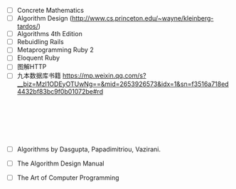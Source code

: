 - [ ] Concrete Mathematics
- [ ] Algorithm Design (http://www.cs.princeton.edu/~wayne/kleinberg-tardos/)
- [ ] Algorithms 4th Edition
- [ ] Rebuidling Rails
- [ ] Metaprogramming Ruby 2
- [ ] Eloquent Ruby
- [ ] 图解HTTP
- [ ] 九本数据库书籍 https://mp.weixin.qq.com/s?__biz=MzI1ODEyOTUwNg==&mid=2653926573&idx=1&sn=f3516a718ed4432bf83bc9f0b01072be#rd

<br><br><br><br><br>
- [ ] Algorithms by Dasgupta, Papadimitriou, Vazirani.
- [ ] The Algorithm Design Manual
- [ ] The Art of Computer Programming

